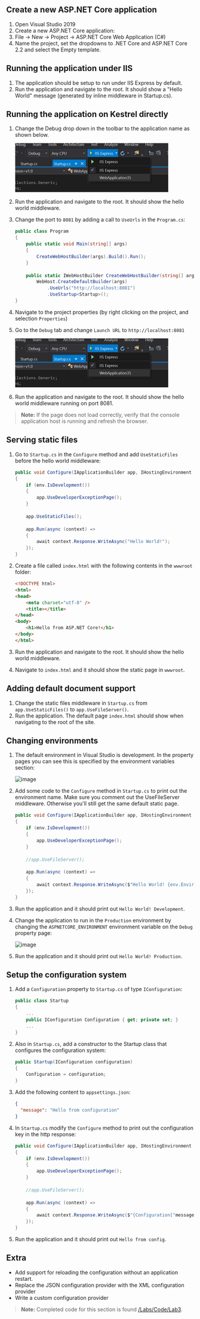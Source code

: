 
## Create a new ASP.NET Core application

1. Open Visual Studio 2019
1. Create a new ASP.NET Core application:
  1. File -> New -> Project -> ASP.NET Core Web Application (C#)
  2. Name the project, set the dropdowns to .NET Core and ASP.NET Core 2.2 and select the Empty template.

## Running the application under IIS

1. The application should be setup to run under IIS Express by default.
1. Run the application and navigate to the root. It should show a "Hello World" message (generated by inline middleware in Startup.cs).

## Running the application on Kestrel directly

1. Change the Debug drop down in the toolbar to the application name as shown below.
  
    ![image](Images/run-with-kestrel.png)

1. Run the application and navigate to the root. It should show the hello world middleware.
1. Change the port to `8081` by adding a call to `UseUrls` in the `Program.cs`:

    ``` c#
    public class Program
    {
        public static void Main(string[] args)
        {
            CreateWebHostBuilder(args).Build().Run();
        }
    
        public static IWebHostBuilder CreateWebHostBuilder(string[] args) =>
            WebHost.CreateDefaultBuilder(args)
                .UseUrls("http://localhost:8081")
                .UseStartup<Startup>();
    }
    ```
1. Navigate to the project properties (by right clicking on the project, and selection `Properties`)
1. Go to the `Debug` tab and change `Launch URL` to `http://localhost:8081`

   ![image](/Labs/Images/run-with-kestrel.png)

1. Run the application and navigate to the root. It should show the hello world middleware running on port 8081.

> **Note:** If the page does not load correctly, verify that the console application host is running and refresh the browser.

## Serving static files

1. Go to `Startup.cs` in the `Configure` method and add `UseStaticFiles` before the hello world middleware:

    ``` c#
    public void Configure(IApplicationBuilder app, IHostingEnvironment env)
    {
        if (env.IsDevelopment())
        {
            app.UseDeveloperExceptionPage();
        }
    
        app.UseStaticFiles();
    
        app.Run(async (context) =>
        {
            await context.Response.WriteAsync("Hello World!");
        });
    }
    ```
  
1. Create a file called `index.html` with the following contents in the `wwwroot` folder:

    ```html
    <!DOCTYPE html>
    <html>
    <head>
        <meta charset="utf-8" />
        <title></title>
    </head>
    <body>
        <h1>Hello from ASP.NET Core!</h1>
    </body>
    </html>
    ```

1. Run the application and navigate to the root. It should show the hello world middleware.
1. Navigate to `index.html` and it should show the static page in `wwwroot`.

## Adding default document support

1. Change the static files middleware in `Startup.cs` from `app.UseStaticFiles()` to `app.UseFileServer()`.
1. Run the application. The default page `index.html` should show when navigating to the root of the site.

## Changing environments

1. The default environment in Visual Studio is development. In the property pages you can see this is specified by the environment variables section:

    ![image](https://cloud.githubusercontent.com/assets/95136/15806164/a57a79a2-2b3d-11e6-9551-9e106036e0c0.png)

1. Add some code to the `Configure` method in `Startup.cs` to print out the environment name. Make sure you comment out the UseFileServer middleware. Otherwise you'll still get the same default static page.

    ``` c#
    public void Configure(IApplicationBuilder app, IHostingEnvironment env)
    {
        if (env.IsDevelopment())
        {
            app.UseDeveloperExceptionPage();
        }
    
        //app.UseFileServer();
    
        app.Run(async (context) =>
        {
            await context.Response.WriteAsync($"Hello World! {env.EnvironmentName}");
        });
    }
    ```
1. Run the application and it should print out `Hello World! Development`. 
1. Change the application to run in the `Production` environment by changing the `ASPNETCORE_ENVIRONMENT` environment variable on the `Debug` property page:
 
    ![image](https://cloud.githubusercontent.com/assets/95136/15806196/9b52efee-2b3e-11e6-851b-35765d5b2a4d.png)

1. Run the application and it should print out `Hello World! Production`.

## Setup the configuration system

1. Add a `Configuration` property to `Startup.cs` of type `IConfiguration`:

    ``` c#
    public class Startup
    {
        ...
        public IConfiguration Configuration { get; private set; }
        ...
    }
    ```

1. Also in `Startup.cs`, add a constructor to the Startup class that configures the configuration system:

    ``` c#
    public Startup(IConfiguration configuration)
    {
        Configuration = configuration;
    }
    ```
1. Add the following content to `appsettings.json`:
  
    ```JSON
    {
      "message": "Hello from configuration"
    }
    ```
1. In `Startup.cs` modify the `Configure` method to print out the configuration key in the http response:

    ```C#
    public void Configure(IApplicationBuilder app, IHostingEnvironment env)
    {
        if (env.IsDevelopment())
        {
            app.UseDeveloperExceptionPage();
        }

        //app.UseFileServer();

        app.Run(async (context) =>
        {
            await context.Response.WriteAsync($"{Configuration["message"]}");
        });
    }
    ```

1. Run the application and it should print out `Hello from config`.

## Extra
- Add support for reloading the configuration without an application restart.
- Replace the JSON configuration provider with the XML configuration provider
- Write a custom configuration provider

> **Note:** Completed code for this section is found [/Labs/Code/Lab3](/Labs/Code/Lab3).
